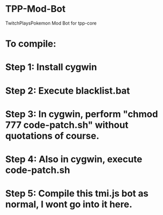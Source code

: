 # TPP-Mod-Bot
TwitchPlaysPokemon Mod Bot for tpp-core


# To compile:
# Step 1: Install cygwin
# Step 2: Execute blacklist.bat
# Step 3: In cygwin, perform "chmod 777 code-patch.sh" without quotations of course.
# Step 4: Also in cygwin, execute code-patch.sh
# Step 5: Compile this tmi.js bot as normal, I wont go into it here.
